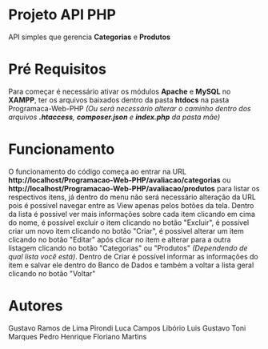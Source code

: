 # Projeto API PHP

API simples que gerencia **Categorias** e **Produtos**

# Pré Requisitos

Para começar é necessário ativar os módulos **Apache** e **MySQL** no **XAMPP**, ter os arquivos baixados dentro da pasta **htdocs** na pasta Programaca-Web-PHP *(Ou será necessário alterar o caminho dentro dos arquivos **.htaccess**, **composer.json** e **index.php** da pasta mãe)*

# Funcionamento

O funcionamento do código começa ao entrar na URL **http://localhost/Programacao-Web-PHP/avaliacao/categorias** ou **http://localhost/Programacao-Web-PHP/avaliacao/produtos** para listar os respectivos itens, já dentro do menu não será necessário alteração da URL pois é possivel navegar entre as View apenas pelos botões da tela.
Dentro da lista é possivel ver mais informações sobre cada item clicando em cima do nome, é possível excluir o item clicando no botão "Excluir", é possível criar um novo item clicando no botão "Criar", é possivel alterar um item clicando no botão "Editar" após clicar no item e alterar para a outra listagem clicando no botão "Categorias" ou "Produtos" *(Dependendo de qual lista você está)*.
Dentro de Criar é possível informar as informações do item e salvar ele dentro do Banco de Dados e também a voltar a lista geral clicando no botão "Voltar"

# Autores
Gustavo Ramos de Lima Pirondi
Luca Campos Libório
Luis Gustavo Toni Marques
Pedro Henrique Floriano Martins